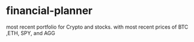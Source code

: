 # financial-planner
most recent portfolio for Crypto and stocks. with most recent prices of BTC ,ETH, SPY, and AGG

